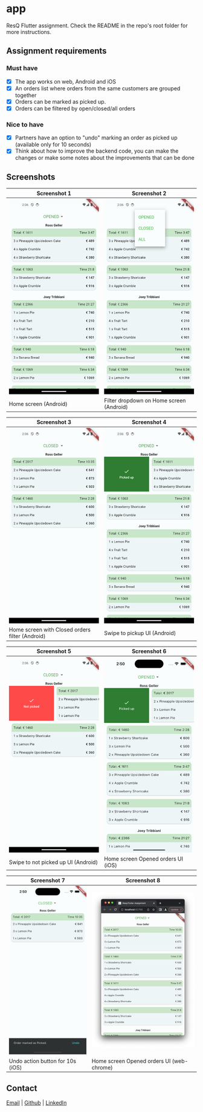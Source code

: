 # app

ResQ Flutter assignment. Check the README in the repo's root folder for more instructions.

## Assignment requirements

### Must have
- [X] The app works on web, Android and iOS
- [X] An orders list where orders from the same customers are grouped together
- [X] Orders can be marked as picked up.
- [X] Orders can be filtered by open/closed/all orders

### Nice to have
- [X] Partners have an option to "undo" marking an order as picked up (available only for 10 seconds)
- [X] Think about how to improve the backend code, you can make the changes or make some notes about the improvements that can be done

## Screenshots

| Screenshot 1                                                                                                                     | Screenshot 2                                                                                                                     |
|----------------------------------------------------------------------------------------------------------------------------------|----------------------------------------------------------------------------------------------------------------------------------|
| ![Screenshot 1](https://github.com/harshapulikollu/flutter-assignment/blob/hp_changes/assets/screenshots/android_1.png?raw=true) | ![Screenshot 2](https://github.com/harshapulikollu/flutter-assignment/blob/hp_changes/assets/screenshots/android_2.png?raw=true) |
| Home screen (Android)                                                                                                            | Filter dropdown on Home screen  (Android)                                                                                          |

| Screenshot 3                                                                                                                     | Screenshot 4                                                                                                                     |
|----------------------------------------------------------------------------------------------------------------------------------|----------------------------------------------------------------------------------------------------------------------------------|
| ![Screenshot 3](https://github.com/harshapulikollu/flutter-assignment/blob/hp_changes/assets/screenshots/android_3.png?raw=true) | ![Screenshot 4](https://github.com/harshapulikollu/flutter-assignment/blob/hp_changes/assets/screenshots/android_4.png?raw=true) |
| Home screen with Closed orders filter (Android)                                                                                  | Swipe to pickup UI (Android)                                                                                                     |

| Screenshot 5                                                                                                                     | Screenshot 6                                                                                                                 |
|----------------------------------------------------------------------------------------------------------------------------------|------------------------------------------------------------------------------------------------------------------------------|
| ![Screenshot 5](https://github.com/harshapulikollu/flutter-assignment/blob/hp_changes/assets/screenshots/android_5.png?raw=true) | ![Screenshot 6](https://github.com/harshapulikollu/flutter-assignment/blob/hp_changes/assets/screenshots/ios_1.png?raw=true) |
| Swipe to not picked up UI (Android)                                                                                              | Home screen Opened orders UI (iOS)                                                                                           |

| Screenshot 7                                                                                                                 | Screenshot 8                                                                                                                 |
|------------------------------------------------------------------------------------------------------------------------------|------------------------------------------------------------------------------------------------------------------------------|
| ![Screenshot 5](https://github.com/harshapulikollu/flutter-assignment/blob/hp_changes/assets/screenshots/ios_3.png?raw=true) | ![Screenshot 6](https://github.com/harshapulikollu/flutter-assignment/blob/hp_changes/assets/screenshots/web_1.png?raw=true) |
| Undo action button for 10s (iOS)                                                                                             | Home screen Opened orders UI (web-chrome)                                                                                    |

## Contact

[Email](mailto:harshapulikollu@gmail.com) |
[Github](https://github.com/harshapulikollu) |
[LinkedIn](https://www.linkedin.com/in/harshapulikollu/)
